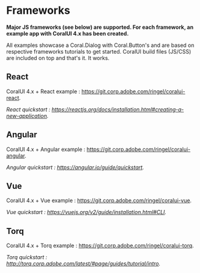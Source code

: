# Frameworks

**Major JS frameworks (see below) are supported. For each framework, an example app with CoralUI 4.x has been created.**

All examples showcase a Coral.Dialog with Coral.Button's and are based on respective frameworks tutorials to get started.
CoralUI build files (JS/CSS) are included on top and that's it. It works.

## React

CoralUI 4.x + React example : https://git.corp.adobe.com/ringel/coralui-react. 

*React quickstart : https://reactjs.org/docs/installation.html#creating-a-new-application.*

## Angular

CoralUI 4.x + Angular example : https://git.corp.adobe.com/ringel/coralui-angular. 

*Angular quickstart : https://angular.io/guide/quickstart.*

## Vue

CoralUI 4.x + Vue example : https://git.corp.adobe.com/ringel/coralui-vue. 

*Vue quickstart : https://vuejs.org/v2/guide/installation.html#CLI.*

## Torq

CoralUI 4.x + Torq example : https://git.corp.adobe.com/ringel/coralui-torq. 

*Torq quickstart : http://torq.corp.adobe.com/latest/#page/guides/tutorial/intro.*

